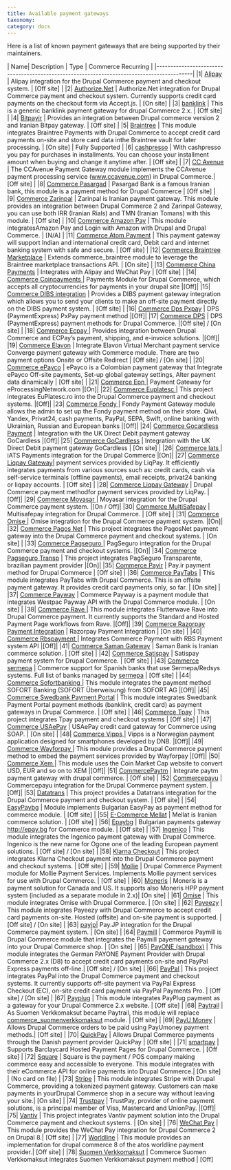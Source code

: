 ```yaml
---
title: Available payment gateways
taxonomy:
category: docs
---
```


Here is a list of known payment gateways that are being supported by their maintainers.

| Name| Description | Type | Commerce Recurring |
|-------------------------------------------------------------------------------------------|
|1| [Alipay] | Alipay integration for the Drupal Commerce payment and checkout system. | [Off site] |
|2| [Authorize.Net] | Authorize.Net integration for Drupal Commerce payment and checkout system. Currently supports credit card payments on the checkout form via Accept.js. |	[On site] |
|3| [banklink] | This is a generic banklink payment gateway for drupal Commerce 2.x. | [Off site] |
|4| [Bitpayir] | Provides an integration between Drupal commerce version 2 and Iranian Bitpay gateway. | [Off site] |
|5| [Braintree] | This module integrates Braintree Payments with Drupal Commerce to accept credit card payments on-site and store card data inthe Braintree vault for later processing. |	[On site] | Fully Supported |
|6| [cashpresso] | With cashpresso you pay for purchases in installments. You can choose your installment amount when buying and change it anytime after. |	[Off site] |
|7| [CC Avenue] | The CCAvenue Payment Gateway module implements the CCAvenue payment processing service (www.ccavenue.com) in Drupal Commerce.| [Off site] |
|8| [Commerce Pasargad] 	 | Pasargad Bank is a famous Iranian bank, this module is a payment method for Drupal Commerce	| [Off site] |
|9| [Commerce Zarinpal] 	 | Zarinpal is Iranian payment gateway. This module provides an integration between Drupal Commerce 2 and Zarinpal Gateway, you can use both IRR (Iranian Rials) and TMN (Iranian Tomans) with this module.	| [Off site] |
|10| [Commerce Amazon Pay] 	 | This module integratesAmazon Pay and Login with Amazon with Drupal and Drupal Commerce.	| [N/A] |
|11| [Commerce Atom Payment] | This payment gateway will support Indian and international credit card, Debit card and internet banking system with safe and secure.	| [Off site] |
|12| [Commerce Braintree Marketplace] |	Extends commerce_braintree module to leverage the Braintree marketplace transactions API.	| [On site] |
|13| [Commerce China Payments] |	Integrates with Alipay and WeChat Pay			| [Off site] |
|14| [Commerce Coinpayments ] |	Payments Module for Drupal Commerce, which accepts all cryptocurrencies for payments in your drupal site	|[Off]|
|15| [Commerce DIBS integration] |	Provides a DIBS payment gateway integration which allows you to send your clients to make an off-site payment directly on the DIBS payment system.		| [Off site] |
|16| [Commerce Dps Pxpay] |	DPS (PaymentExpress) PxPay payment method	|[Off]|
|17| [Commerce DPS] 			 |	DPS (PaymentExpress) payment methods for Drupal Commerce.	|[Off site] / [On site] |
|18| [Commerce Ecpay ] |	Provides integration between Drupal Commerce and ECPay’s payment, shipping, and e-invoice solutions.	|[Off]|
|19| [Commerce Elavon]		 |	Integrate Elavon Virtual Merchant payment service Converge payment gateway with Commerce module. There are two payment options Onsite or Offsite Redirect	|	[Off site] / [On site] |
|20| [Commerce ePayco]		|	ePayco is a Colombian payment gateway that Integrate ePayco Off-site payments, Set-up global gateway settings, Alter payment data dinamically	|	[Off site] |
|21| [Commerce Epn ] |		Payment Gateway for eProcessingNetwork.com	|[On]|
|22| [Commerce Euplatesc ] |	This project integrates EuPlatesc.ro into the Drupal Commerce payment and checkout systems.	|[Off]|
|23| [Commerce Fondy ] |	Fondy Payment Gateway module allows the admin to set up the Fondy payment method on their store. Qiwi, Yandex, Privat24, cash payments, PayPal, SEPA, Swift, online banking with Ukrainian, Russian and European banks	|[Off]|
|24| [Commerce Gocardless Payment] |	Integration with the UK Direct Debit payment gateway GoCardless	|[Off]|
|25| [Commerce GoCardless] 	|	Integration with the UK Direct Debit payment gateway GoCardless	|	[On site] |
|26| [Commerce Iats ] |	iATS Payments integration for the Drupal Commerce 	|[On]|
|27| [Commerce Liqpay Gateway]|	payment services provided by LiqPay. It efficiently integrates payments from various sources such as: credit cards, cash via self-service terminals (offline payments), email receipts, privat24 banking or liqpay accounts.	|	[Off site] |
|28| [Commerce Liqpay Gateway] |	Drupal Commerce payment methodfor payment services provided by LiqPay.	|[Off]|
|29| [Commerce Moyasar ] |	 Moyasar integration for the Drupal Commerce payment system.		|[On / Off]|
|30| [Commerce MultiSafepay] |	Multisafepay integration for Drupal Commerce.	|	[Off site] |
|31| [Commerce Omise ] |	Omise integration for the Drupal Commerce payment system.	|[On]|
|32| [Commerce Pagos Net] 	|	This project integrates the PagosNet payment gateway into the Drupal Commerce payment and checkout systems.	|	[On site] |
|33| [Commerce Pagseguro ] |	PagSeguro integration for the Drupal Commerce payment and checkout systems.	|[On]|
|34| [Commerce Pagseguro Transp] |	This project integrates PagSeguro Transparente, brazilian payment provider		|[On]|
|35| [Commerce Payir] 		|	Pay.ir payment method for Drupal Commerce	|	[Off site] |
|36| [Commerce PayTabs] 	|	This module integrates PayTabs with Drupal Commerce. This is an offsite payment gateway. It provides credit card payments only, so far.	|		[On site] |
|37| [Commerce Payway] 		|	Commerce Payway is a payment module that integrates Westpac Payway API with the Drupal Commerce module.	|	[On site] |
|38| [Commerce Rave ] |	This module integrates Flutterwave Rave into Drupal Commerce payment. It currently supports the Standard and Hosted Payment Page workflows from Rave.	|[Off]|
|39| [Commerce Razorpay Payment Integration] |	 Razorpay Payment Integration |	[On site] |
|40| [Commerce Rbspayment ] |	Integrates Commerce Payment with RBS Payment system API	|[Off]|
|41| [Commerce Saman Gateway] |	Saman Bank is Iranian commerce solution.	|	[Off site] |
|42| [Commerce Satispay] 	|	Satispay payment system for Drupal Commerce.	|		[Off site] |
|43| [Commerce sermepa] | Commerce support for Spanish banks that use Sermepa/Redsys systems. Full list of banks managed by [sermepa] |	[Off site] |
|44| [Commerce Sofortbanking ] |	This module integrates the payment method SOFORT Banking (SOFORT Überweisung) from SOFORT AG	|[Off]|
|45| [Commerce Swedbank Payment Portal] |	This module integrates Swedbank Payment Portal payment methods (banklink, credit card) as payment gateways in Drupal Commerce.	|	[Off site] |
|46| [Commerce Tpay] 		|	This project integrates Tpay payment and checkout systems	|	[Off site] |
|47| [Commerce USAePay] 	|	USAePay credit card gateway for Commerce using SOAP.	|	[On site] |
|48| [Commerce Vipps ] |	Vipps is a Norwegian payment application designed for smartphones developed by DNB.		|[Off]|
|49| [Commerce Wayforpay ] |	This module provides a Drupal Commerce payment method to embed the payment services provided by Wayforpay	|[Off]|
|50| [Commerce Xem ] |	This module uses the Coin Market Cap website to convert USD, EUR and so on to XEM		|[Off]|
|51| [CommercePaytm] | Integrate paytm payment gateway with drupal commerce. |	[Off site] |
|52| [Commercepayu] |	 Commercepayu integration for the Drupal Commerce payment system.		|[Off]|
|53| [Datatrans] | This project provides a Datatrans integration for the Drupal Commerce payment and checkout system. | [Off site] |
|54| [EasyPaybg] | Module implements Bulgarian EasyPay as payment method for commerce module. | [Off site] |
|55| [E-Commerce Mellat] 	|	Mellat is Iranian commerce solution.	|	[Off site] |
|56| [Epaybg] | Bulgarian payments gateway http://epay.bg for Commerce module. |	[Off site] |
|57| [Ingenico] | This module integrates the Ingenico payment gateway with Drupal Commerce. Ingenico is the new name for Ogone one of the leading European payment solutions. | [Off site] / [On site] |
|58| [Klarna Checkout] | This project integrates Klarna Checkout payment into the Drupal Commerce payment and checkout systems. |	[Off site] |
|59| [Mollie] | Drupal Commerce Payment module for Mollie Payment Services. Implements Mollie payment services for use with Drupal Commerce. | [Off site] |
|60| [Moneris] | Moneris is a payment solution for Canada and US. It supports also Moneris HPP payment system (included as a separate module in 2.x)| [On site] |
|61| [Omise] | This module integrates Omise with Drupal Commerce. | [On site] |
|62| [Payeezy] | This module integrates Payeezy with Drupal Commerce to accept credit card payments on-site. Hosted (offsite) and on-site payment is supported. |	[Off site] / [On site] |
|63| [payjp]| Pay.JP integration for the Drupal Commerce payment system. | [On site] |
|64| [Paymill] | Commerce Paymill is Drupal Commerce module that integrates the Paymill payement gateway into your Drupal Commerce shop. | [On site] |
|65| [PayONE (sandbox)] | This module integrates the German PAYONE Payment Provider with Drupal Commerce 2.x (D8) to accept credit card payments on-site and PayPal Express payments off-line.| [Off site] / [On site] |
|66| [PayPal] | This project integrates PayPal into the Drupal Commerce payment and checkout systems. It currently supports off-site payment via PayPal Express Checkout (EC), on-site credit card payment via PayPal Payments Pro. |	[Off site] / [On site] |
|67| [Payplug] | This module integrates PayPlug payment as a gateway for your Drupal Commerce 2.x website. |	[Off site] |
|68| [Paytrail] | As Suomen Verkkomaksut became Paytrail, this module will replace [commerce_suomenverkkomaksut] module. | [Off site] |
|69| [PayU Money] | Allows Drupal Commerce orders to be paid using PayUmoney payment methods.|	[Off site] |
|70| [QuickPay] | Allows Drupal Commerce payments through the Danish payment provider QuickPay |	[Off site] |
|71| [smartpay] | Supports Barclaycard Hosted Payment Pages for Drupal Commerce. |	[Off site] |
|72| [Square] | Square is the payment / POS company making commerce easy and accessible to everyone. This module integrates with their eCommerce API for online payments into Drupal Commerce.|	[On site] | (No card on file) |
|73| [Stripe] | This module integrates Stripe with Drupal Commerce, providing a tokenized payment gateway. Customers can make payments in yourDrupal Commerce shop in a secure way without leaving your site.| [On site] |
|74| [Trustpay] |	TrustPay, provider of online payment solutions, is a principal member of Visa, Mastercard and UnionPay.	|[Off]|
|75| [Vantiv] | This project integrates Vantiv payment solution into the Drupal Commerce payment and checkout systems. |	[On site] |
|76| [WeChat Pay] | This module provides the WeChat Pay integration for Drupal Commerce 2 on Drupal 8.|	[Off site] |
|77| [Worldline] | This module provides an implementation for drupal commerce 8 of the atos worldline payment provider.| [Off site] |
|78| [Suomen Verkkomaksut] | Commerce Suomen Verkkomaksut integrates Suomen Verkkomaksut payment method | [Off]



[Suomen Verkkomaksut]:https://www.drupal.org/project/commerce_suomenverkkomaksut
[QuickPay]: https://www.drupal.org/project/commerce_quickpay_gateway
[Braintree]: https://www.drupal.org/project/commerce_braintree
[PayPal]: https://www.drupal.org/project/commerce_paypal
[Stripe]: https://www.drupal.org/project/commerce_stripe
[Authorize.Net]: https://www.drupal.org/project/commerce_authnet
[Vantiv]: https://www.drupal.org/project/commerce_vantiv
[Square]: https://www.drupal.org/project/commerce_square
[Paymill]: https://www.drupal.org/project/commerce_paymill
[Ingenico]: https://www.drupal.org/project/commerce_ingenico
[Paytrail]: https://www.drupal.org/project/commerce_paytrail
[Payplug]: https://www.drupal.org/project/commerce_payplug
[PayU Money]: https://www.drupal.org/project/commerce_payumoney
[CC Avenue]: https://www.drupal.org/project/commerce_ccavenue
[Alipay]: https://www.drupal.org/project/commerce_alipay
[WeChat Pay]: https://www.drupal.org/project/commerce_wechat_pay
[Worldline]: https://www.drupal.org/project/commerce_worldline
[Datatrans]: https://www.drupal.org/project/commerce_datatrans
[EasyPaybg]: https://www.drupal.org/project/commerce_easyPaybg
[Epaybg]: https://www.drupal.org/project/commerce_epaybg
[Mollie]: https://www.drupal.org/project/commerce_mollie
[Moneris]: https://www.drupal.org/project/commerce_moneris
[smartpay]: https://www.drupal.org/project/commerce_smartpay
[payjp]: https://www.drupal.org/project/commerce_payjp
[banklink]: https://www.drupal.org/project/commerce_banklink
[Razorpay Payment Integration]: https://www.drupal.org/project/commerce_razorpay
[CommercePaytm]: https://www.drupal.org/project/commercepaytm
[Commerce sermepa]: https://www.drupal.org/project/commerce_sermepa
[Bitpayir]: https://www.drupal.org/project/commerce_bitpayir
[PayONE (sandbox)]: https://www.drupal.org/sandbox/mitrpaka/2849906
[Klarna Checkout]: https://www.drupal.org/project/commerce_klarna_checkout
[commerce_suomenverkkomaksut]: https://drupal.org/project/commerce_suomenverkkomaksut
[sermepa]: www.redsys.es/wps/portal/redsys/publica/acercade/nuestrosSocios
[Payeezy]: https://www.drupal.org/project/commerce_payeezy
[Omise]: https://www.drupal.org/project/commerce_omise

[Commerce Pasargad]: https://www.drupal.org/project/commerce_pasargad
[Commerce Zarinpal]: https://www.drupal.org/project/commerce_zarinpal
[Commerce Amazon Pay]: https://www.drupal.org/project/commerce_amazon_lpa
[Commerce Atom Payment]: https://www.drupal.org/project/commerce_atom_payment
[Commerce Braintree Marketplace]: https://www.drupal.org/project/commerce_braintree_marketplace
[Commerce China Payments]: https://www.drupal.org/project/commerce_cnpay
[Commerce DIBS integration]: https://www.drupal.org/project/commerce_dibs
[Commerce DPS]: https://www.drupal.org/project/commerce_dps
[Commerce Elavon]: https://www.drupal.org/project/commerce_elavon
[Commerce ePayco]: https://www.drupal.org/project/commerce_epayco
[Commerce GoCardless]: https://www.drupal.org/project/commerce_gocardless
[Commerce Liqpay Gateway]: https://www.drupal.org/project/commerce_liqpay_gateway
[Commerce MultiSafepay]: https://www.drupal.org/project/commerce_multisafepay
[Commerce Pagos Net]: https://www.drupal.org/project/commerce_pagos_net
[Commerce Payir]: https://www.drupal.org/project/commerce_payir
[Commerce PayTabs]: https://www.drupal.org/project/commerce_paytabs
[Commerce Payway]: https://www.drupal.org/project/commerce_payway
[Commerce Razorpay Payment Integration]: https://www.drupal.org/project/commerce_razorpay
[Commerce Saman Gateway]: https://www.drupal.org/project/ms_commerce_saman
[Commerce Satispay]: https://www.drupal.org/project/commerce_satispay
[Commerce Swedbank Payment Portal]: https://www.drupal.org/project/commerce_payment_spp
[Commerce Tpay]: https://www.drupal.org/project/commerce_tpay
[Commerce USAePay]: https://www.drupal.org/project/commerce_usaepay
[E-Commerce Mellat]: https://www.drupal.org/project/mellat_gateway
[cashpresso]: https://www.drupal.org/project/commerce_cashpresso



[Commerce Coinpayments ]: https://www.drupal.org/project/commerce_coinpayments
[Commerce Dps Pxpay]: https://www.drupal.org/project/commerce_dps_pxpay
[Commerce Ecpay ]: https://www.drupal.org/project/commerce_ecpay
[Commerce Epn ]: https://www.drupal.org/project/commerce_epn
[Commerce Euplatesc ]: https://www.drupal.org/project/commerce_euplatesc
[Commerce Gocardless Payment]: https://www.drupal.org/project/commerce_gocardless_payment
[Commerce Iats ]: https://www.drupal.org/project/commerce_iats
[Commerce Liqpay Gateway]: https://www.drupal.org/project/commerce_liqpay_gateway
[Commerce Moyasar ]: https://www.drupal.org/project/commerce_moyasar
[Commerce Omise ]: https://www.drupal.org/project/commerce_omise
[Commerce Pagseguro ]: https://www.drupal.org/project/commerce_pagseguro
[Commerce Pagseguro Transp]: https://www.drupal.org/project/commerce_pagseguro_transp
[Commerce Rave ]: https://www.drupal.org/project/commerce_rave
[Commerce Rbspayment ]: https://www.drupal.org/project/commerce_rbspayment
[Trustpay]: https://www.drupal.org/project/trustpay
[Commerce Vipps ]: https://www.drupal.org/project/commerce_vipps
[Commerce Wayforpay ]: https://www.drupal.org/project/commerce_wayforpay
[Commerce Xem ]: https://www.drupal.org/project/commerce_xem
[Commercepayu]: https://www.drupal.org/project/commercepayu
[Commerce Fondy ]: https://www.drupal.org/project/commerce_fondy
[Commerce Sofortbanking ]: https://www.drupal.org/project/commerce_sofortbanking

